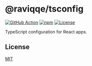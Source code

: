 # @raviqqe/tsconfig

[![GitHub Action](https://img.shields.io/github/actions/workflow/status/raviqqe/tsconfig/test.yaml?branch=main&style=flat-square)](https://github.com/raviqqe/tsconfig/actions)
[![npm](https://img.shields.io/npm/v/@raviqqe/tsconfig?style=flat-square)](https://www.npmjs.com/package/@raviqqe/tsconfig)
[![License](https://img.shields.io/github/license/raviqqe/tsconfig.svg?style=flat-square)](LICENSE)

TypeScript configuration for React apps.

## License

[MIT](LICENSE)
